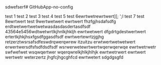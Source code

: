 sdwefserf# GitHubApp-no-config

test 1
test 2
test 3
test 4
test 5
test 6ewrtwetrewrtwert\][;
';l
test 7
test 8ewrtwert
test 9wertwetwert
ewrtwert
fhzfgjhsdafsdfg
erdtwetwertwetwetwasdasdasdertasdfsdf
43564e5456wdtwetwrtlkjhnlkjhkljh
ewrtwetwert
dfgdrtgdestwertwert
ertertkjhkjhsxfgsdfggasdfsdf
ewrtwertewrtzjgjhg
retzerztwsrsafsdfeswdrqwerqwrew
itzuitzu
erwtwertwetwetwert
erwertwersdfsfsdfdsdfsdf
wsrwerwetewrtwertwqerwqerwqe
ewrtwetrwetr
swfwefwet
wsqwqertwer
wqerqwrelkjhlkjhlhjk
ewrtwetrwert
ewrtwert
wertwetr
weterzertz
jhgfcjhgcghfcd
ewrtwetert
sdgdgsgfd
